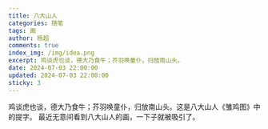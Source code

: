 ```yaml
---
title: 八大山人
categories: 随笔
tags: 画
author: 杨超
comments: true
index_img: /img/idea.png
excerpt: 鸡谈虎也谈，德大乃食牛；芥羽唤童仆，归放南山头。
date: 2024-07-03 22:00:00
updated: 2024-07-03 22:00:00
sticky: 3
---
```


鸡谈虎也谈，德大乃食牛；芥羽唤童仆，归放南山头。这是八大山人《雏鸡图》中的提字。
最近无意间看到八大山人的画，一下子就被吸引了。

